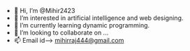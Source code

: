 - 👋 Hi, I’m @Mihir2423
- 👀 I’m interested in artificial intelligence and web designing.
- 🌱 I’m currently learning dynamic programming.
- 💞️ I’m looking to collaborate on ...
- 📫 Email id--> mihirraj444@gmail.com

<!---
Mihir2423/Mihir2423 is a ✨ special ✨ repository because its `README.md` (this file) appears on your GitHub profile.
You can click the Preview link to take a look at your changes.
--->
